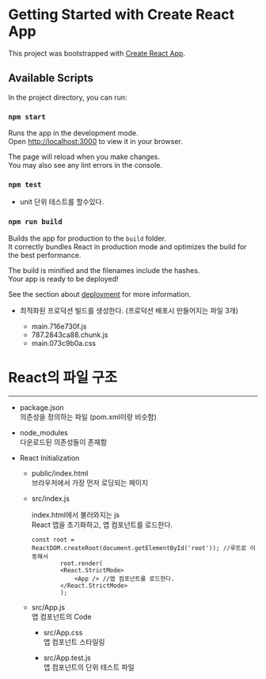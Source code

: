 # Getting Started with Create React App

This project was bootstrapped with [Create React App](https://github.com/facebook/create-react-app).

## Available Scripts

In the project directory, you can run:

### `npm start`

Runs the app in the development mode.\
Open [http://localhost:3000](http://localhost:3000) to view it in your browser.

The page will reload when you make changes.\
You may also see any lint errors in the console.

### `npm test`

- unit 단위 테스트를 할수있다.

### `npm run build`

Builds the app for production to the `build` folder.\
It correctly bundles React in production mode and optimizes the build for the best performance.

The build is minified and the filenames include the hashes.\
Your app is ready to be deployed!

See the section about [deployment](https://facebook.github.io/create-react-app/docs/deployment) for more information.

- 최적화된 프로덕션 빌드를 생성한다. (프로덕션 배포시 만들어지는 파일 3개)

    - main.716e730f.js
    - 787.2843ca88.chunk.js
    - main.073c9b0a.css 


# React의 파일 구조

---------

- package.json  
    의존성을 정의하는 파일 (pom.xml이랑 비슷함)

- node_modules  
    다운로드된 의존성들이 존재함

- React Initialization  

    - public/index.html   
        브라우저에서 가장 먼저 로딩되는 페이지

    - src/index.js   

        index.html에서 불러와지는 js  
        React 앱을 초기화하고, 앱 컴포넌트를 로드한다. 

        ~~~react
        const root = ReactDOM.createRoot(document.getElementById('root')); //루트로 이동해서
                root.render(
                <React.StrictMode>
                    <App /> //앱 컴포넌트를 로드한다.
                </React.StrictMode>
                );
        ~~~

    - src/App.js   
        앱 컴포넌트의 Code

        - src/App.css   
            앱 컴포넌트 스타일링

        - src/App.test.js  
            앱 컴포넌트의 단위 테스트 파일




